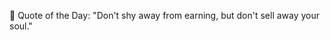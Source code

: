 <!-- start quote -->
💬 Quote of the Day: "Don't shy away from earning, but don't sell away your soul."
<!-- end quote -->